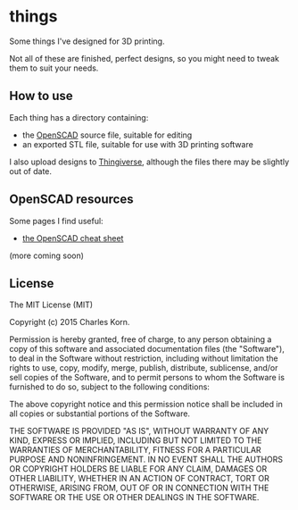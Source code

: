 # things
Some things I've designed for 3D printing. 

Not all of these are finished, perfect designs, so you might need to tweak them to suit your needs.

## How to use
Each thing has a directory containing:
* the [OpenSCAD](http://www.openscad.org/) source file, suitable for editing
* an exported STL file, suitable for use with 3D printing software

I also upload designs to [Thingiverse](https://www.thingiverse.com/charleskorn), although the files there may be slightly out of date.

## OpenSCAD resources
Some pages I find useful:
* [the OpenSCAD cheat sheet](http://www.openscad.org/cheatsheet/index.html)

(more coming soon)

## License
The MIT License (MIT)

Copyright (c) 2015 Charles Korn.

Permission is hereby granted, free of charge, to any person obtaining a copy
of this software and associated documentation files (the "Software"), to deal
in the Software without restriction, including without limitation the rights
to use, copy, modify, merge, publish, distribute, sublicense, and/or sell
copies of the Software, and to permit persons to whom the Software is
furnished to do so, subject to the following conditions:

The above copyright notice and this permission notice shall be included in all
copies or substantial portions of the Software.

THE SOFTWARE IS PROVIDED "AS IS", WITHOUT WARRANTY OF ANY KIND, EXPRESS OR
IMPLIED, INCLUDING BUT NOT LIMITED TO THE WARRANTIES OF MERCHANTABILITY,
FITNESS FOR A PARTICULAR PURPOSE AND NONINFRINGEMENT. IN NO EVENT SHALL THE
AUTHORS OR COPYRIGHT HOLDERS BE LIABLE FOR ANY CLAIM, DAMAGES OR OTHER
LIABILITY, WHETHER IN AN ACTION OF CONTRACT, TORT OR OTHERWISE, ARISING FROM,
OUT OF OR IN CONNECTION WITH THE SOFTWARE OR THE USE OR OTHER DEALINGS IN THE
SOFTWARE.
